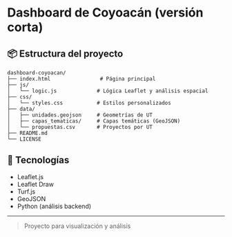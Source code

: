 # Dashboard de Coyoacán (versión corta)

## 📦 Estructura del proyecto

```
dashboard-coyoacan/
├── index.html                # Página principal
├── js/
│   └── logic.js             # Lógica Leaflet y análisis espacial
├── css/
│   └── styles.css           # Estilos personalizados
├── data/
│   ├── unidades.geojson     # Geometrías de UT
│   ├── capas_tematicas/     # Capas temáticas (GeoJSON)
│   └── propuestas.csv       # Proyectos por UT
├── README.md
└── LICENSE
```

## 🧰 Tecnologías

- Leaflet.js
- Leaflet Draw
- Turf.js
- GeoJSON
- Python (análisis backend)

---

> Proyecto para visualización y análisis
